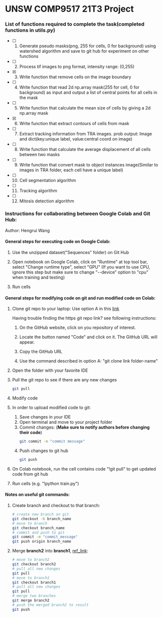 # UNSW COMP9517 21T3 Project


### List of functions required to complete the task(completed functions in utils.py)
- [ ] 1. Generate pseudo masks(png, 255 for cells, 0 for background) using watershed algorithm and save to git hub for experiment on other functions
- [ ] 2. Process tif images to png format, intensity range: (0,255)
- [x] 3. Write function that remove cells on the image boundary
- [ ] 4. Write function that read 2d np.array mask(255 for cell, 0 for background) as input and output a list of central points for all cells in the mask
- [ ] 5. Write function that calculate the mean size of cells by giving a 2d np.array mask
- [x] 6. Write function that extract contours of cells from mask
- [ ] 7. Extract tracking information from TRA images. prob output: Image and dict(key:unique label, value:central coord on image)
- [ ] 8. Write function that calculate the average displacement of all cells between two masks
- [ ] 9. Write function that convert mask to object instances image(Similar to images in TRA folder, each cell have a unique label)
- [ ] 10. Cell segmentation algorithm
- [ ] 11. Tracking algorithm
- [ ] 12. Mitosis detection algorithm


### Instructions for collaborating between Google Colab and Git Hub:
Author: Hengrui Wang

#### General steps for executing code on Google Colab:
1. Use the unzipped dataset("Sequences" folder) on Git Hub
2. Open notebook on Google Colab, click on "Runtime" at top tool bar, select "Change runtime type", select "GPU" 
(If you want to use CPU, ignore this step but make sure to change "--device" option to "cpu" when training and testing)

3. Run cells

#### General steps for modifying code on git and run modified code on Colab:
1. Clone git repo to your laptop:
    Use option A in this [link](https://stackoverflow.com/questions/651038/how-do-you-clone-a-git-repository-into-a-specific-folder)

    Having trouble finding the https git repo link? see following instructions:

    1. On the GitHub website, click on you repository of interest.

    2. Locate the button named "Code" and click on it. The GitHub URL will appear.

    3. Copy the GitHub URL

    4. Use the command described in option A: "git clone link folder-name"

2. Open the folder with your favorite IDE 
3. Pull the git repo to see if there are any new changes
    ```bash
    git pull
    ```
4. Modify code
5. In order to upload modified code to git:
    1. Save changes in your IDE
    2. Open terminal and move to your project folder
    3. Commit changes: (**Make sure to notify authors before changing their code**)
        ```bash
        git commit -m "commit message"
        ```
    4. Push changes to git hub
        ```bash
        git push
        ```
6. On Colab notebook, run the cell contains code "!git pull" to get updated code from git hub
7. Run cells (e.g. "!python train.py")

#### Notes on useful git commands:
1. Create branch and checkout to that branch:
    ```bash
    # create new branch on git
    git checkout -b branch_name
    # move to branch
    git checkout branch_name
    # commit and push to git
    git commit -m "commit_message"
    git push origin branch_name
    ```
2. Merge **branch2** into **branch1**, [ref_link](https://stackoverflow.com/questions/37709298/how-to-get-changes-from-another-branch):
    ```bash
    # move to branch2
    git checkout branch2
    # pull all new changes
    git pull 
    # move to branch1
    git checkout branch1
    # pull all new changes
    git pull 
    # merge two branches
    git merge branch2
    # push the merged branch2 to result
    git push
    ```
